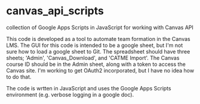 # canvas_api_scripts
collection of Google Apps Scripts in JavaScript for working with Canvas API

This code is developed as a tool to automate team formation in the Canvas LMS.  The GUI for this code is intended to be a google sheet, but I'm not sure how to load a google sheet to Git.  The spreadsheet should have three sheets; 'Admin', 'Canvas_Download', and 'CATME Import'.  The Canvas course ID should be in the Admin sheet, along with a token to access the Canvas site.  I'm working to get OAuth2 incorporated, but I have no idea how to do that.

The code is wrtten in JavaScript and uses the Google Apps Scripts environment (e.g. verbose logging in a google doc).
